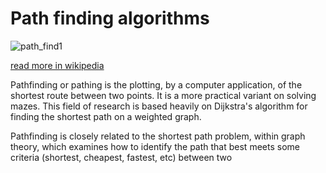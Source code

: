 # Path finding algorithms

![path_find1](https://upload.wikimedia.org/wikipedia/commons/4/4c/Pathfinding_2D_Illustration.svg)

[read more in wikipedia](https://en.wikipedia.org/wiki/Pathfinding)

Pathfinding or pathing is the plotting, by a computer application, of the shortest route between two points. It is a more practical variant on solving mazes. This field of research is based heavily on Dijkstra's algorithm for finding the shortest path on a weighted graph.

Pathfinding is closely related to the shortest path problem, within graph theory, which examines how to identify the path that best meets some criteria (shortest, cheapest, fastest, etc) between two